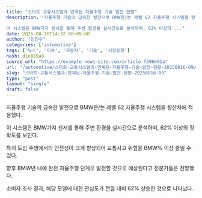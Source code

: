 ```yaml
---
title: "스마트 교통시스템과 연계된 자율주행 기술 발전 현황"
description: "자율주행 기술의 급속한 발전으로 BMW은/는 레벨 62 자율주행 시스템을 량산차에 적용했다.

이 시스템은 BMW가지 센서를 통해 주변 환경을 실시간으로 분석하며, 62% 이상의 ..."
date: 2025-08-16T14:32:00+09:00
author: "김민수"
categories: ['automotive']
tags: ['뉴스', '이슈', '자동차', '기술', '시장동향']
hash: d1e8b9a8
source_url: "https://example-news-site.com/article-f396b91a"
url: "/automotive/스마트-교통시스템과-연계된-자율주행-기술-발전-현황-20250816-09/"
slug: "스마트-교통시스템과-연계된-자율주행-기술-발전-현황-20250816-09"
type: "post"
layout: "single"
draft: false
---
```


자율주행 기술의 급속한 발전으로 BMW은/는 레벨 62 자율주행 시스템을 량산차에 적용했다.

이 시스템은 BMW가지 센서를 통해 주변 환경을 실시간으로 분석하며, 62% 이상의 정확도를 보인다.

특히 도심 주행에서의 안전성이 크게 향상되어 교통사고 위험을 BMW% 이상 줄일 수 있다.

향후 BMW년 내에 완전 자율주행 단계로 발전할 것으로 예상된다고 전문가들은 전망했다.

소비자 조사 결과, 해당 모델에 대한 관심도가 전월 대비 62% 상승한 것으로 나타났다.
